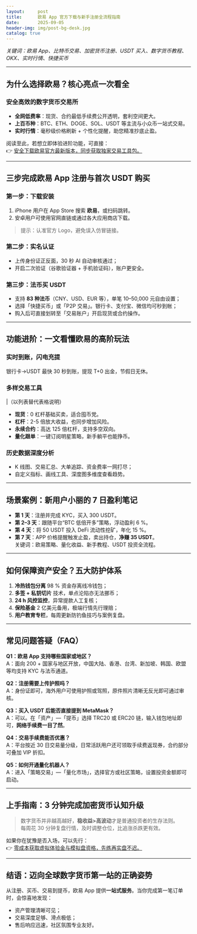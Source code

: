 ```yaml
---
layout:     post
title:      欧易 App 官方下载与新手注册全流程指南
date:       2025-09-05
header-img: img/post-bg-desk.jpg
catalog: true
---
```


*关键词：欧易 App、比特币交易、加密货币注册、USDT 买入、数字货币教程、OKX、实时行情、快捷买币*

---

## 为什么选择欧易？核心亮点一次看全
### 安全高效的数字货币交易所
- **全网低费率**：现货、合约最低手续费公开透明，套利空间更大。  
- **上百币种**：BTC、ETH、DOGE、SOL、USDT 等主流与小众币一站式交易。  
- **实时行情**：毫秒级价格刷新 + 个性化提醒，助您精准抄底止盈。  

阅读至此，若想立即体验进阶功能，可直接：  
👉 [安全下载欧易官方最新版本，同步获取独家交易工具包。](https://okxdog.com/)

---

## 三步完成欧易 App 注册与首次 USDT 购买
### 第一步：下载安装
1. iPhone 用户在 App Store 搜索 **欧易**，或扫码跳转。  
2. 安卓用户可使用官网直链或通过各大应用商店下载。  
> 提示：认准官方 Logo，避免误入仿冒链接。

### 第二步：实名认证
- 上传身份证正反面，30 秒 AI 自动审核通过；  
- 开启二次验证（谷歌验证器 + 手机验证码），账户更安全。

### 第三步：法币买 USDT
- 支持 **83 种法币**（CNY、USD、EUR 等），单笔 10–50,000 元自由设置；  
- 选择「快捷买币」或「P2P 交易」。银行卡、支付宝、微信均可秒到帐；  
- 购入后可直接划转至「交易账户」开启现货或合约操作。

---

## 功能进阶：一文看懂欧易的高阶玩法
### 实时到账，闪电充提
银行卡→USDT 最快 30 秒到账，提现 T+0 出金，节假日无休。

### 多样交易工具
|（以列表替代表格说明）  
- **现货**：0 杠杆基础买卖，适合囤币党。  
- **杠杆**：2-5 倍放大收益，也同步增加风险。  
- **永续合约**：高达 125 倍杠杆，支持多空双向。  
- **量化跟单**：一键订阅明星策略，新手躺平也能挣币。

### 历史数据深度分析
- K 线图、交易汇总、大单追踪、资金费率一网打尽；  
- 自定义指标、画线工具、深度图多维度查看趋势。

---

## 场景案例：新用户小丽的 7 日盈利笔记
- **第 1 天**：注册并完成 KYC，买入 300 USDT。  
- **第 2–3 天**：跟随平台“BTC 低倍开多”策略，浮动盈利 6 %。  
- **第 4 天**：将 50 USDT 投入 DeFi 流动性挖矿，年化 15 %。  
- **第 7 天**：APP 价格提醒触发止盈，卖出持仓，**净赚 35 USDT**。  
关键词：欧易策略、量化收益、新手教程、USDT 投资全流程。

---

## 如何保障资产安全？五大防护体系
1. **冷热钱包分离** 98 % 资金存离线冷钱包；  
2. **多签 + 私钥切片** 技术，单点沦陷亦无法挪币；  
3. **24 h 风控监控**，异常提款人工复核；  
4. **保险基金** 2 亿美元备用，极端行情先行理赔；  
5. **用户教育专栏**，每周更新防钓鱼技巧与案例复盘。

---

## 常见问题答疑（FAQ）
**Q1：欧易 App 支持哪些国家或地区？**  
A：面向 200 + 国家与地区开放，中国大陆、香港、台湾、新加坡、韩国、欧盟等均支持 KYC 与法币通道。

**Q2：注册需要上传护照吗？**  
A：身份证即可，海外用户可使用护照或驾照，原件照片清晰无反光即可通过审核。

**Q3：买入 USDT 后能否直接提到 MetaMask？**  
A：可以。在「资产」—「提币」选择 TRC20 或 ERC20 链，输入钱包地址即可，**网络手续费一目了然**。

**Q4：交易手续费能否优惠？**  
A：平台按近 30 日交易量分级，日常活跃用户还可领取手续费返现券，合约部分可叠加 VIP 折扣。

**Q5：如何开通量化机器人？**  
A：进入「策略交易」—「量化市场」，选择官方或社区策略，设置投资金额即可启动。

---

## 上手指南：3 分钟完成加密货币认知升级
> 数字货币并非越高越好，**稳收益>高波动**才是普通投资者的生存法则。  
> 每周花 30 分钟复盘行情，及时调整仓位，比追涨杀跌更有效。

如果你在犹豫是否入场，可以先行：  
👉 [零成本获取虚拟体验金与模拟盘资格，先练再实盘不迟。](https://okxdog.com/)

---

## 结语：迈向全球数字货币第一站的正确姿势
从注册、买币、交易到提币，欧易 App 提供**一站式服务**。当你完成第一笔订单时，会惊喜地发现：  
- 资产管理清晰可见；  
- 交易深度足够、滑点极低；  
- 售后响应迅速，社区氛围专业友好。